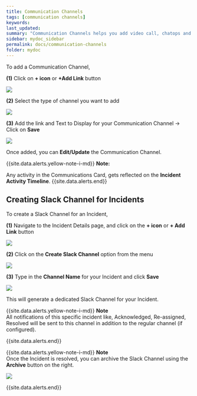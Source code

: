 ```yaml
---
title: Communication Channels
tags: [communication channels]
keywords:
last_updated:
summary: "Communication Channels helps you add video call, chatops and external links to an incident. Additionally, you can create a dedicated Slack Channel for an incident using the Communications Card."
sidebar: mydoc_sidebar
permalink: docs/communication-channels
folder: mydoc
---
```


To add a Communication Channel, 

**(1)** Click on **+ icon** or **+Add Link** button 

![](images/commscard_ss.png)

**(2)** Select the type of channel you want to add 

![](images/incident_commscard.png)

**(3)** Add the link and Text to Display for your Communication Channel -> Click on **Save**

![](images/incident_addcard.png)

Once added, you can **Edit/Update** the Communication Channel.

{{site.data.alerts.yellow-note-i-md}}
**Note:**

Any activity in the Communications Card, gets reflected on the **Incident Activity Timeline**.
{{site.data.alerts.end}}

## Creating Slack Channel for Incidents

To create a Slack Channel for an Incident,

**(1)** Navigate to the Incident Details page, and click on the **+ icon** or **+ Add Link** button
 
![](images/slackchannel_1.png)

**(2)** Click on the **Create Slack Channel** option from the menu


![](images/slackchannel_2.png)
 
**(3)** Type in the **Channel Name** for your Incident and click **Save**

![](images/slackchannel_3.png)
 
This will generate a dedicated Slack Channel for your Incident.

{{site.data.alerts.yellow-note-i-md}}
**Note**
<br>
All notifications of this specific incident like, Acknowledged, Re-assigned, Resolved will be sent to this channel in addition to the regular channel (if configured).
 
 
{{site.data.alerts.end}}


{{site.data.alerts.yellow-note-i-md}}
**Note**
<br>
Once the Incident is resolved, you can archive the Slack Channel using the **Archive** button on the right.
 
 
![](images/slackchannel_4.png)
 
{{site.data.alerts.end}}
